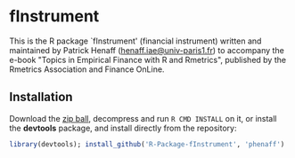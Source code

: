 # fInstrument

This is the R package `fInstrument' (financial instrument) written and maintained by Patrick Henaff (henaff.iae@univ-paris1.fr) to
accompany the e-book "Topics in Empirical Finance with R and Rmetrics", published by the Rmetrics Association and Finance OnLine. 

## Installation

Download the [zip ball](https://github.com/phenaff/R-Package-fInstrument/zipball/master), 
decompress and run `R CMD INSTALL` on it, or install the **devtools** package, and install directly from the 
repository:

```r
library(devtools); install_github('R-Package-fInstrument', 'phenaff')
```

